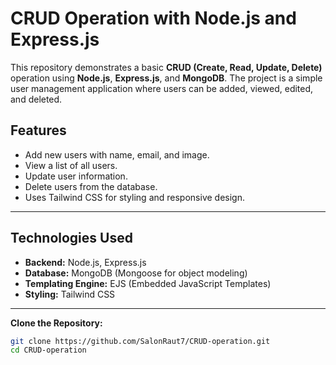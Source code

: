 # CRUD Operation with Node.js and Express.js

This repository demonstrates a basic **CRUD (Create, Read, Update, Delete)** operation using **Node.js**, **Express.js**, and **MongoDB**. The project is a simple user management application where users can be added, viewed, edited, and deleted.

## Features

- Add new users with name, email, and image.
- View a list of all users.
- Update user information.
- Delete users from the database.
- Uses Tailwind CSS for styling and responsive design.

---

## Technologies Used

- **Backend:** Node.js, Express.js
- **Database:** MongoDB (Mongoose for object modeling)
- **Templating Engine:** EJS (Embedded JavaScript Templates)
- **Styling:** Tailwind CSS

---

**Clone the Repository:**
   ```bash
   git clone https://github.com/SalonRaut7/CRUD-operation.git
   cd CRUD-operation


